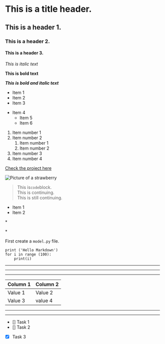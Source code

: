 # This is a title header.

## This is a header 1.

### This is a header 2.

#### This is a header 3.

*This is italic text*

**This is bold text**

***This is bold and italic text***

- Item 1
- Item 2
- Item 3
 
 + Item 4
    + Item 5
    + Item 6

1. Item number 1
2. Item number 2
    1. Item number 1
    2. Item number 2
3. Item number 3
4. Item number 4

[Check the project here](https://github.com/sanjakraljica/tech-code/blob/main/welcome_to_my_world.md)

![Picture of a strawberry](https://encrypted-tbn0.gstatic.com/images?q=tbn:ANd9GcS--vOPt3tp3OantwsrrYlvaYFMxe5Jz3a8H0w88aE5HxmRBQ_2hqhgDzgTFg&s)

> This is`code`block.\
> This is continuing. \
> This is still continuing.

* Item 1
* Item 2

\*

\*

First create a `model.py` file.

```
print ('Hello Markdown')
for i in range (100):
    print(i)
```

 ---

 ***

 ____

 | Column 1| Column 2 |
 |---------|----------|
 | Value 1 | Value 2|
 | Value 3 | value 4|

---------------------
---------------------

 - [] Task 1
 - [] Task 2
 - [x] Task 3